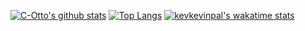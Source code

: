 [![C-Otto's github stats](https://github-readme-stats.vercel.app/api?username=kevkevinpal&show_icons=true&count_private=true)](https://github.com/anuraghazra/github-readme-stats)
[![Top Langs](https://github-readme-stats.vercel.app/api/top-langs/?username=kevkevinpal&layout=compact)](https://github.com/anuraghazra/github-readme-stats)
[![kevkevinpal's wakatime stats](https://github-readme-stats.vercel.app/api/wakatime?username=kevkevinpal)](https://github.com/anuraghazra/github-readme-stats)
